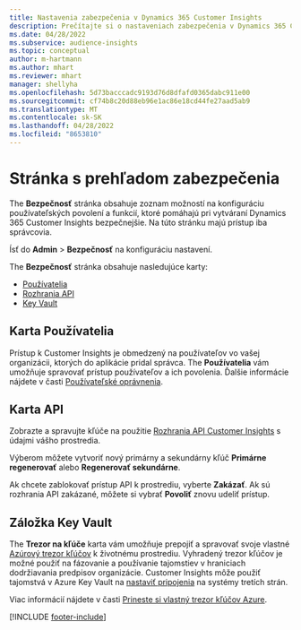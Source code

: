 ```yaml
---
title: Nastavenia zabezpečenia v Dynamics 365 Customer Insights
description: Prečítajte si o nastaveniach zabezpečenia v Dynamics 365 Customer Insights.
ms.date: 04/28/2022
ms.subservice: audience-insights
ms.topic: conceptual
author: m-hartmann
ms.author: mhart
ms.reviewer: mhart
manager: shellyha
ms.openlocfilehash: 5d73bacccadc9193d76d8dfafd0365dabc911e00
ms.sourcegitcommit: cf74b8c20d88eb96e1ac86e18cd44fe27aad5ab9
ms.translationtype: MT
ms.contentlocale: sk-SK
ms.lasthandoff: 04/28/2022
ms.locfileid: "8653810"
---
```

# <a name="security-overview-page"></a>Stránka s prehľadom zabezpečenia

The **Bezpečnosť** stránka obsahuje zoznam možností na konfiguráciu používateľských povolení a funkcií, ktoré pomáhajú pri vytváraní Dynamics 365 Customer Insights bezpečnejšie. Na túto stránku majú prístup iba správcovia. 

Ísť do **Admin** > **Bezpečnosť** na konfiguráciu nastavení.

The **Bezpečnosť** stránka obsahuje nasledujúce karty:
- [Používatelia](#users-tab)
- [Rozhrania API](#apis-tab)
- [Key Vault](#key-vault-tab)

## <a name="users-tab"></a>Karta Používatelia

Prístup k Customer Insights je obmedzený na používateľov vo vašej organizácii, ktorých do aplikácie pridal správca. The **Používatelia** vám umožňuje spravovať prístup používateľov a ich povolenia. Ďalšie informácie nájdete v časti [Používateľské oprávnenia](permissions.md).

## <a name="apis-tab"></a>Karta API

Zobrazte a spravujte kľúče na použitie [Rozhrania API Customer Insights](apis.md) s údajmi vášho prostredia.

Výberom môžete vytvoriť nový primárny a sekundárny kľúč **Primárne regenerovať** alebo **Regenerovať sekundárne**. 

Ak chcete zablokovať prístup API k prostrediu, vyberte **Zakázať**. Ak sú rozhrania API zakázané, môžete si vybrať **Povoliť** znovu udeliť prístup.

## <a name="key-vault-tab"></a>Záložka Key Vault

The **Trezor na kľúče** karta vám umožňuje prepojiť a spravovať svoje vlastné [Azúrový trezor kľúčov](/azure/key-vault/general/basic-concepts) k životnému prostrediu.
Vyhradený trezor kľúčov je možné použiť na fázovanie a používanie tajomstiev v hraniciach dodržiavania predpisov organizácie. Customer Insights môže použiť tajomstvá v Azure Key Vault na [nastaviť pripojenia](connections.md) na systémy tretích strán.

Viac informácií nájdete v časti [Prineste si vlastný trezor kľúčov Azure](use-azure-key-vault.md).


[!INCLUDE [footer-include](includes/footer-banner.md)]
